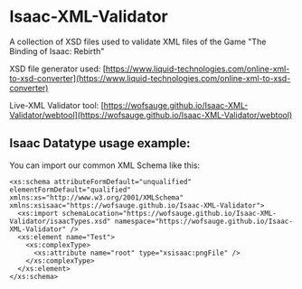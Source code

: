 # Isaac-XML-Validator
A collection of XSD files used to validate XML files of the Game "The Binding of Isaac: Rebirth"

XSD file generator used: [https://www.liquid-technologies.com/online-xml-to-xsd-converter](https://www.liquid-technologies.com/online-xml-to-xsd-converter)


Live-XML Validator tool: [https://wofsauge.github.io/Isaac-XML-Validator/webtool](https://wofsauge.github.io/Isaac-XML-Validator/webtool)


## Isaac Datatype usage example:
You can import our common XML Schema like this:
```
<xs:schema attributeFormDefault="unqualified" elementFormDefault="qualified" xmlns:xs="http://www.w3.org/2001/XMLSchema" xmlns:xsisaac="https://wofsauge.github.io/Isaac-XML-Validator">
  <xs:import schemaLocation="https://wofsauge.github.io/Isaac-XML-Validator/isaacTypes.xsd" namespace="https://wofsauge.github.io/Isaac-XML-Validator" />
  <xs:element name="Test">
    <xs:complexType>
      <xs:attribute name="root" type="xsisaac:pngFile" />
    </xs:complexType>
  </xs:element>
</xs:schema>
```